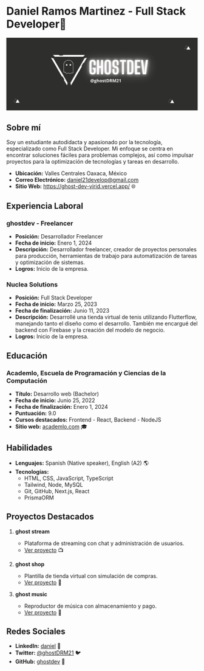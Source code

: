 # Daniel Ramos Martinez - Full Stack Developer👋

![Ghost Logo](/assets/ghost_logo.jpg)

## Sobre mí

Soy un estudiante autodidacta y apasionado por la tecnología, especializado como Full Stack Developer. Mi enfoque se centra en encontrar soluciones fáciles para problemas complejos, así como impulsar proyectos para la optimización de tecnologías y tareas en desarrollo.

- **Ubicación:** Valles Centrales Oaxaca, México
- **Correo Electrónico:** [daniel21develop@gmail.com](mailto:daniel21develop@gmail.com)
- **Sitio Web:** https://ghost-dev-virid.vercel.app/ 🌐

## Experiencia Laboral

### ghostdev - Freelancer
- **Posición:** Desarrollador Freelancer
- **Fecha de inicio:** Enero 1, 2024
- **Descripción:** Desarrollador freelancer, creador de proyectos personales para producción, herramientas de trabajo para automatización de tareas y optimización de sistemas.
- **Logros:** Inicio de la empresa.

### Nuclea Solutions
- **Posición:** Full Stack Developer
- **Fecha de inicio:** Marzo 25, 2023
- **Fecha de finalización:** Junio 11, 2023
- **Descripción:** Desarrollé una tienda virtual de tenis utilizando Flutterflow, manejando tanto el diseño como el desarrollo. También me encargué del backend con Firebase y la creación del modelo de negocio.
- **Logros:** Inicio de la empresa.

## Educación

### Academlo, Escuela de Programación y Ciencias de la Computación
- **Título:** Desarrollo web (Bachelor)
- **Fecha de inicio:** Junio 25, 2022
- **Fecha de finalización:** Enero 1, 2024
- **Puntuación:** 9.0
- **Cursos destacados:** Frontend - React, Backend - NodeJS
- **Sitio web:** [academlo.com](https://www.academlo.com/) 🎓

## Habilidades

- **Lenguajes:** Spanish (Native speaker), English (A2) 🌎
- **Tecnologías:**
  - HTML, CSS, JavaScript, TypeScript
  - Tailwind, Node, MySQL
  - Git, GitHub, Next.js, React
  - PrismaORM

## Proyectos Destacados

1. **ghost stream**
   - Plataforma de streaming con chat y administración de usuarios.
   - [Ver proyecto](https://next-streaming-ghost.vercel.app/) 📺

2. **ghost shop**
   - Plantilla de tienda virtual con simulación de compras.
   - [Ver proyecto](https://advent.js/dev) 🛒

3. **ghost music**
   - Reproductor de música con almacenamiento y pago.
   - [Ver proyecto](https://ghost-music.vercel.app/) 🎵

## Redes Sociales

- **LinkedIn:** [daniel](https://www.linkedin.com/in/ghostdrm/) 👔
- **Twitter:** [@ghostDRM21](https://twitter.com/ghostDRM21) 🐦
- **GitHub:** [ghostdev](https://github.com/danielghost20) 🐙
